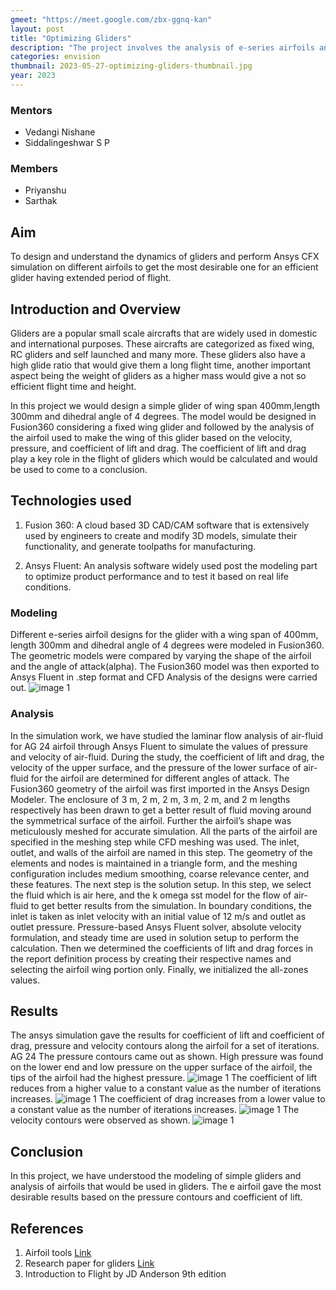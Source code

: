 ```yaml
---
gmeet: "https://meet.google.com/zbx-ggnq-kan"
layout: post
title: "Optimizing Gliders"
description: "The project involves the analysis of e-series airfoils and identifying the one best suited for gliders."
categories: envision
thumbnail: 2023-05-27-optimizing-gliders-thumbnail.jpg
year: 2023
---
```


### Mentors

- Vedangi Nishane
- Siddalingeshwar S P


### Members

- Priyanshu
- Sarthak


## Aim

To design and understand the dynamics of gliders and perform Ansys CFX simulation on different airfoils to get the most desirable one for an efficient glider having extended period of flight.

## Introduction and Overview

Gliders are a popular small scale aircrafts that are widely used in domestic and international purposes. These aircrafts are categorized as fixed wing, RC gliders and self launched and many more. These gliders also have a high glide ratio that would give them a long flight time, another important aspect being the weight of gliders as a higher mass would give a not so efficient flight time and height.

In this project we would design a simple glider of wing span 400mm,length 300mm and dihedral angle of 4 degrees. The model would be designed in Fusion360 considering a fixed wing glider and followed by the analysis of the airfoil used to make the wing of this glider based on the velocity, pressure, and coefficient of lift and drag. The coefficient of lift and drag play a key role in the flight of gliders which would be calculated and would be used to come to a conclusion.




## Technologies used

1. Fusion 360: A cloud based 3D CAD/CAM software that is extensively used by engineers to create and modify 3D models, simulate their functionality, and generate toolpaths for manufacturing. 

2. Ansys Fluent: An analysis software widely used post the modeling part to optimize product performance and to test it based on real life conditions. 


### Modeling

Different e-series airfoil designs for the glider with a wing span of 400mm, length 300mm and dihedral angle of 4 degrees were modeled in Fusion360. The geometric models were compared by varying the shape of the airfoil and the angle of attack(alpha).
The Fusion360 model was then exported to Ansys Fluent in .step format and CFD Analysis of the designs were carried out.
![image 1](/virtual-expo/assets/img/envision/piston/optimizing-gliders/glider.jpg)

### Analysis 

In the simulation work, we have studied the laminar flow analysis  of  air-fluid  for  AG 24  airfoil  through Ansys Fluent to  simulate the  values  of pressure  and velocity of air-fluid. During the study, the coefficient of lift and drag, the velocity of the upper surface, and the pressure of the lower surface of air-fluid for the airfoil are determined for different angles of attack. 
The Fusion360 geometry of the airfoil was first imported in the Ansys Design Modeler. The enclosure of 3 m, 2 m, 2 m, 3 m, 2 m, and 2 m lengths respectively has been drawn to get a better result of fluid moving around the symmetrical surface of the airfoil.
Further the airfoil’s shape was meticulously meshed for accurate simulation. All the parts of the airfoil are specified in the meshing step while CFD meshing was used. The inlet, outlet, and walls of the airfoil are named in this step. The geometry of the elements and nodes is maintained in a triangle form, and the meshing configuration includes medium smoothing, coarse relevance center, and these features.
The next step is the solution setup. In this step, we select the fluid which is air here, and the k omega sst model for the  flow  of  air-fluid  to  get  better  results  from  the simulation. In boundary conditions, the inlet is taken as inlet velocity with an initial value of 12 m/s and outlet as outlet pressure. Pressure-based Ansys Fluent solver, absolute velocity formulation, and steady time are used in  solution setup  to  perform the  calculation.  Then we determined the coefficients of lift and drag forces in the report  definition  process  by  creating  their  respective names and selecting the airfoil wing portion only. Finally, we initialized the all-zones values.  

## Results

The ansys simulation gave the results for coefficient of lift and coefficient of drag, pressure and velocity contours along the airfoil for a set of iterations.
AG 24 
The pressure contours came out as shown. High pressure was found on the lower end and low pressure on the upper surface of the airfoil, the tips of the airfoil had the highest pressure.
![image 1](/virtual-expo/assets/img/envision/piston/optimizing-gliders/pressure01.jpg)
The coefficient of lift reduces from a higher value to a constant value as the number of iterations increases.
![image 1](/virtual-expo/assets/img/envision/piston/optimizing-gliders/Cl.jpg)
The coefficient of drag increases from a lower value to a constant value as the number of iterations increases.
![image 1](/virtual-expo/assets/img/envision/piston/optimizing-gliders/titleScene.jpg)
The velocity contours were observed as shown.
![image 1](/virtual-expo/assets/img/envision/piston/optimizing-gliders/titleScene.jpg)


## Conclusion

In this project, we have understood the modeling of simple gliders and analysis of airfoils that would be used in gliders. The e airfoil gave the most desirable results based on the pressure contours and coefficient of lift. 


## References

1. Airfoil tools [Link](http://airfoiltools.com/)
2. Research paper for gliders [Link](https://www.researchgate.net/publication/320500036_A_STUDY_OF_UNMANNED_GLIDER_DESIGN_SIMULATION_AND_MANUFACTURING)
3. Introduction to Flight by JD Anderson 9th edition
